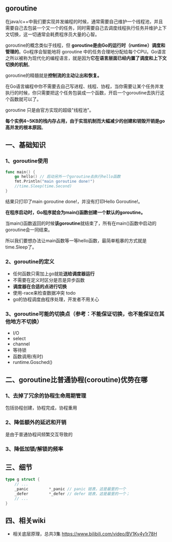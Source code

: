 ## goroutine
在java/c++中我们要实现并发编程的时候，通常需要自己维护一个线程池，并且需要自己去包装一个又一个的任务，同时需要自己去调度线程执行任务并维护上下文切换，这一切通常会耗费程序员大量的心智。

goroutine的概念类似于线程，但 **goroutine是由Go的运行时（runtime）调度和管理的**。Go程序会智能地将 goroutine 中的任务合理地分配给每个CPU。Go语言之所以被称为现代化的编程语言，就是因为**它在语言层面已经内置了调度和上下文切换的机制**。

goroutine的精髓就是**控制流的主动让出和恢复。**

在Go语言编程中你不需要去自己写进程、线程、协程，当你需要让某个任务并发执行的时候，你只需要把这个任务包装成一个函数，开启一个goroutine去执行这个函数就可以了。

goroutine 只是由官方实现的超级"线程池"。

**每个实例4~5KB的栈内存占用，由于实现机制而大幅减少的创建和销毁开销是go高并发的根本原因**。

## 一、基础知识

### 1、goroutine使用
```go
func main() {
    go hello() // 启动另外一个goroutine去执行hello函数
    fmt.Println("main goroutine done!")
    //time.Sleep(time.Second)
}
```
结果只打印了main goroutine done!，并没有打印Hello Goroutine!。

**在程序启动时，Go程序就会为main()函数创建一个默认的goroutine。**

当main()函数返回的时候**该goroutine**就结束了，所有在main()函数中启动的goroutine会一同结束。

所以我们要想办法让main函数等一等hello函数，最简单粗暴的方式就是time.Sleep了。

### 2、goroutine的定义

* 任何函数只需加上go就能**送给调度器运行**
* 不需要在定义时区分是否是异步函数
* **调度器在合适的点进行切换**
* 使用-race来检查数据冲突 todo
* go的协程调度由程序处理，开发者不用关心

### 3、goroutine可能的切换点（参考：不能保证切换，也不能保证在其他地方不切换）

* I/O
*  select
* channel
* 等待锁
* 函数调用(有时)
* runtime.Gosched()

## 二、goroutine比普通协程(coroutine)优势在哪

### 1、去掉了冗余的协程生命周期管理

包括协程创建，协程完成，协程重用

### 2、降低额外的延迟和开销

是由于普通协程间频繁交互导致的

### 3、降低加锁/解锁的频率

## 三、细节

```go
type g struct {
    // ...
    _panic         *_panic // panic 链表，这是最里的一个
    _defer         *_defer // defer 链表，这是最里的一个；
    // ...
}
```

## 四、相关wiki

- 相关底层原理，总共3集 https://www.bilibili.com/video/BV1Ky4y1r78H 